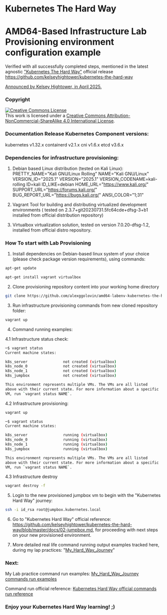 # Kubernetes The Hard Way 

# AMD64-Based Infrastructure Lab Provisioning environment configuration example
Verified with all successfully completed steps, mentioned in the latest agnostic ["Kubernetes The Hard Way"](https://github.com/kelseyhightower/kubernetes-the-hard-way) 
official release https://github.com/kelseyhightower/kubernetes-the-hard-way 

[Announced by Kelsey Hightower, in April 2025.
](https://www.linkedin.com/posts/kelsey-hightower-849b342b1_kubernetes-the-hard-way-has-been-updated-activity-7315197014126804992-Qp9R?utm_source=share&utm_medium=member_desktop&rcm=ACoAAAQgt6IBcwC4E7wHLIleC--ia5VFLXJc4mo
)

### Copyright

<a rel="license" href="http://creativecommons.org/licenses/by-nc-sa/4.0/"><img alt="Creative Commons License" style="border-width:0" src="https://i.creativecommons.org/l/by-nc-sa/4.0/88x31.png" /></a><br />This work is licensed under a <a rel="license" href="http://creativecommons.org/licenses/by-nc-sa/4.0/">Creative Commons Attribution-NonCommercial-ShareAlike 4.0 International License</a>.




### Documentation Release Kubernetes Component versions:

kubernetes v1.32.x
containerd v2.1.x
cni v1.6.x
etcd v3.6.x


### Dependencies for infrastructure provisioning:

1. Debian based Linux distribution (tested on Kali Linux):
PRETTY_NAME="Kali GNU/Linux Rolling"
NAME="Kali GNU/Linux"
VERSION_ID="2025.1"
VERSION="2025.1"
VERSION_CODENAME=kali-rolling
ID=kali
ID_LIKE=debian
HOME_URL="https://www.kali.org/"
SUPPORT_URL="https://forums.kali.org/"
BUG_REPORT_URL="https://bugs.kali.org/"
ANSI_COLOR="1;31"


2. Vagrant Tool for building and distributing virtualized development environments
   ( tested on 2.3.7+git20230731.5fc64cde+dfsg-3+b1 installed from official distribution repository)


3. Virtualbox virtualization solution, tested on version 7.0.20-dfsg-1.2, installed from official distro repository.


### How To start with Lab Provisioning

1. Install dependencies on Debian-based linux system of your choice (please check package version requirements), using commands:

```bash
apt-get update
```

```bash
apt-get install vagrant virtualbox
```

2. Clone provisioning repository content into your working home directory
```bash
git clone https://github.com/alexggolovin/amd64-labenv-kubernetes-the-hard-way.git
```

3. Run infrastructure provisioning commands from new cloned repository folder:
```bash
vagrant up
```

4. Command running examples:

 4.1 Infrastructure status check:
```bash
─$ vagrant status    
Current machine states:

k8s_server                not created (virtualbox)
k8s_node_0                not created (virtualbox)
k8s_node_1                not created (virtualbox)
k8s_jumpbox               not created (virtualbox)

This environment represents multiple VMs. The VMs are all listed
above with their current state. For more information about a specific
VM, run `vagrant status NAME`.
```

 4.2 Infrastructure provisioning:
```bash
vagrant up
```

```bash
─$ vagrant status
Current machine states:

k8s_server                running (virtualbox)
k8s_node_0                running (virtualbox)
k8s_node_1                running (virtualbox)
k8s_jumpbox               running (virtualbox)

This environment represents multiple VMs. The VMs are all listed
above with their current state. For more information about a specific
VM, run `vagrant status NAME`.
```

4.3 Infrastructure destroy
```bash
vagrant destroy -f
```

5. Login to the new provisioned jumpbox vm to begin with the "Kubernetes Hard Way" journey:
```bash
ssh -i id_rsa root@jumpbox.kubernetes.local
```

6. Go to "Kubernetes Hard Way" official reference: https://github.com/kelseyhightower/kubernetes-the-hard-way/blob/master/docs/02-jumpbox.md, for 
proceeding with next steps on your new provisioned environment. 


7. More detailed real life command running output examples tracked here, during my lap practices: "[My_Hard_Way_Journey](My_Hard_Way_Journey)"


### Next:

My Lab practice command run examples: [My_Hard_Way_Journey commands run examples](My_Hard_Way_Journey)

Command run official reference: [Kubernetes Hard Way official commands run reference](https://github.com/kelseyhightower/kubernetes-the-hard-way/blob/master/docs/02-jumpbox.md)




### Enjoy your Kubernetes Hard Way learning! ;)







 






